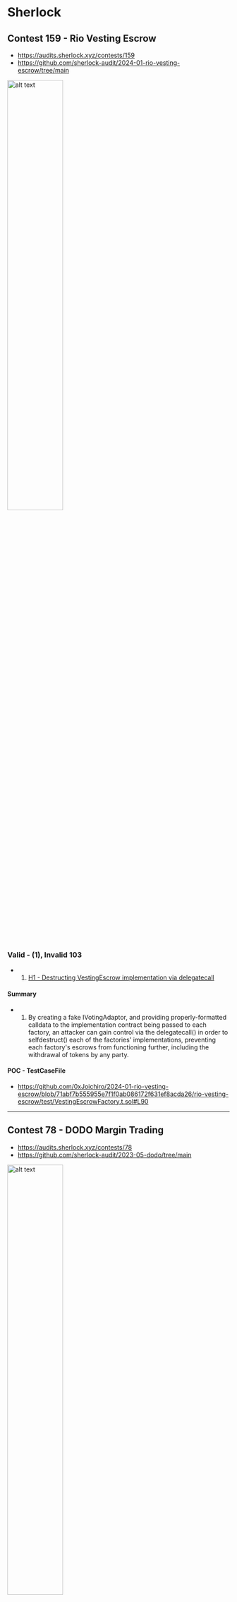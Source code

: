 # Sherlock

## Contest 159 - Rio Vesting Escrow
- https://audits.sherlock.xyz/contests/159
- https://github.com/sherlock-audit/2024-01-rio-vesting-escrow/tree/main

<img src="image.png" alt="alt text" height="50%" width="50%">



### Valid - (1), Invalid 103

- 1. [H1 - Destructing VestingEscrow implementation via delegatecall](https://github.com/sherlock-audit/2024-01-rio-vesting-escrow-judging/issues/28)

#### Summary

- 1. By creating a fake IVotingAdaptor, and providing properly-formatted calldata to the implementation contract being passed to each factory, an attacker can gain control via the delegatecall() in order to selfdestruct() each of the factories' implementations, preventing each factory's escrows from functioning further, including the withdrawal of tokens by any party.


#### POC - TestCaseFile

- https://github.com/0xJoichiro/2024-01-rio-vesting-escrow/blob/71abf7b555955e7f1f0ab086172f631ef8acda26/rio-vesting-escrow/test/VestingEscrowFactory.t.sol#L90


---------------------------------------------------------

## Contest 78 - DODO Margin Trading
- https://audits.sherlock.xyz/contests/78
- https://github.com/sherlock-audit/2023-05-dodo/tree/main

<img src="image-1.png" alt="alt text" height="50%" width="50%">


### Valid - (2), Invalid 153

- 1.[M1 - MarginTrading.sol: The whole balance and not just the traded funds are deposited into Aave when a trade is opened](https://github.com/sherlock-audit/2023-05-dodo-judging/issues/72)
- 2.[H1 - Anyone can drain all of the user funds from margin account using external flashloan]()
    


#### Summary

- 1.It's expected by the protocol that funds can be in the MarginTrading contract without being deposited into Aave as margin.We can see this by looking at the `MarginTradingFactory.depositMarginTradingETH` and `MarginTradingFactory.depositMarginTradingERC20` functions.If the user sets margin=false as the parameter, the funds are only sent to the MarginTrading contract but NOT deposited into Aave.
Let's look at the `MarginTrading._openTrade` function that is called when a trade is opened: The whole balance of the token will be deposited into Aave:
- 2.



#### POC - TestCaseFile

- 1.
- 2.



---------------------------------------------------------


## Contest 273 - Alchemix - Optimism Bridging and Reward Routing

- https://audits.sherlock.xyz/contests/273
- https://github.com/sherlock-audit/2024-04-alchemix

<img src="image-2.png" alt="alt text" height="50%" width="50%">

### Valid - (1), Invalid 160

- 1. [H1 - The calculated value for slippage protection in the protocol is inaccurate](https://github.com/sherlock-audit/2024-04-alchemix-judging/issues/30)

#### Summary

- 1. The protocol calculates the slippage protection value based on the price of OP relative to USD and OP relative to ETH, while the intended exchange is for alUSD and alETH. This results in inaccuracies in the calculated slippage protection value.

#### POC - TestCaseFile

- 1. 

---------------------------------------------------------


## Contest 184 - Rubicon Finance

- https://audits.sherlock.xyz/contests/184
- https://github.com/0xJoichiro/2024-02-rubicon-finance

<img src="image-3.png" alt="alt text" height="50%" width="50%">


### Valid - (1), Invalid 73

- 1. [M1 - Rounding error in fee comparison logic resulting in denial of service](https://github.com/sherlock-audit/2024-02-rubicon-finance-judging/issues/51)

#### Summary

- 1. If the pair has set the max fee by the fee controller admin which is "1_000" then depending on the amount to be swapped, the tx can revert due to rounding error.

#### POC - TestCaseFile

- 1. https://github.com/0xJoichiro/2024-02-rubicon-finance/blob/af571355747b41f5b7c672147e0c3401acd8270d/gladius-contracts-internal/test/reactors/GladiusReactor.t.sol#L755

---------------------------------------------------------


## Contest 303 - Beefy Cowcentrated Liquidity Manager

- https://audits.sherlock.xyz/contests/303
- https://github.com/0xJoichiro/2024-05-beefy-cowcentrated-liquidity-manager

<img src="image-4.png" alt="alt text" height="50%" width="50%">



### Valid - (1), Invalid 115

- 1. [M1 - Accounting will be broken if output token is one of the lpTokens](https://github.com/sherlock-audit/2024-05-beefy-cowcentrated-liquidity-manager-judging/issues/101)

#### Summary

- 1. `StrategyPassiveManagerVelodrome's` functionality would break when being initialized with a pool that has one of the trading tokens as a reward token.Accounting will be broken if output token is one of the lpTokens.The problem is that the output token might be one of the lpTokens too and any accrued fees that are not yet harvested will be included in this number.

#### POC - TestCaseFile

- 1. https://github.com/0xJoichiro/2024-05-beefy-cowcentrated-liquidity-manager/blob/main/cowcentrated-contracts/test/forge/POC.t.sol

`forge test --match-path test/forge/POC.t.sol --fork-url https://rpc.ankr.com/optimism --fork-block-number 120567055 -vv`


---------------------------------------------------------


## Contest 130 - DODO V3 update

- https://audits.sherlock.xyz/contests/130
- https://github.com/0xJoichiro/2023-12-dodo

<img src="image-5.png" alt="alt text" height="50%" width="50%">

### Valid - (1), Invalid 35

- 1. [M1- Inability to Re-add oldToken After Execution of D3MakerFreeSlot.setNewTokenAndReplace()](https://github.com/sherlock-audit/2023-12-dodo-judging/issues/19)

#### Summary

- 1. The setNewTokenAndReplace() function is designed to replace an existing token with a new token in a slot, thereby saving gas. However, this function only removes the oldToken's information from state.tokenMMInfoMap and does not clear its index from state.priceListInfo.tokenIndexMap. Consequently, the system behaves as if the oldToken is still present, preventing its re-addition.

#### POC - TestCaseFile

- 1. 



---------------------------------------------------------


## Contest 248 - xKeeper

- https://audits.sherlock.xyz/contests/248
- https://github.com/0xJoichiro/2023-12-dodo

<img src="image-6.png" alt="alt text" height="50%" width="50%">



### Valid - (2), Invalid 158

- 1. [M1 - Keep3r Relay Implementations are Not Compatible with Keep3r in Optimism and Executions Will Always Revert](https://github.com/sherlock-audit/2024-04-xkeeper-judging/issues/132)
- 2. [M2 - OpenRelay.sol does not account for the Layer1 gas fees used in the transaction while calculating the fee to be paid to the relayer](https://github.com/sherlock-audit/2024-04-xkeeper-judging/issues/32)

#### Summary

- 1. Keep3rRelay and Keep3rBondedRelay uses deprecated function for sidechains and exec calls will always revert.
- 2. The exec() function in OpenRelay.sol is structured in way that it calls the exec() function in AutomationVault.sol twice. First one with _execData where the jobs are specified and second one with the _feeData to be compensated for the job execution. While calculating the compensation amount after the first call it only includes the L2 gas fees (if the contracts are deployed on L2) and it does not include the L1 fees.

#### POC - TestCaseFile

- 1. 
- 2. 




# TBD

---------------------------------------------------------


## Contest 196 - Telcoin Platform Audit Update

<img src="image-7.png" alt="alt text" height="50%" width="50%">


### Valid - (2), Invalid 74

- 1. [M1 - BridgeRelay makes an approval to the same predicate address, despite different tokens/ eth having different predicates](https://github.com/sherlock-audit/2024-02-telcoin-platform-audit-update-judging/issues/40)
- 2. [M2 - Missing blacklist check beforeTokenTransfer allows anyone to bypass the blacklist mechanism](https://github.com/sherlock-audit/2024-02-telcoin-platform-audit-update-judging/issues/28)

#### Summary

- 1. When the BridgeRelay.transferERCToBridge gets called, it approves the hardcoded ERC20Predicate to use the ERC20 tokens. However, the bridge uses more than one predicate to lock the tokens. Here the bridge retrieves the predicate address based on the type of token to be bridged. If a token that uses different predicate than the hardcoded is sent to the BridgeRelay, it will be forever stuck there since the right predicate will not have approval to transfer it. There also exists a risk that a token can change its predicate at any time.
- 2. The stablecoin contracts inherit blacklisting mechanism. Although upon getting blacklisted, the user's funds are transferred, the user can still receive and send tokens, since non of the transferring methods are overridden.

#### POC - TestCaseFile

Command -> file link

- 1. npx hardhat test test/stablecoins/Stablecoin.test.ts -> https://github.com/0xJoichiro/2024-02-telcoin-platform-audit-update/blob/cfa0c4ec3d945cc643399353696e34286cd79eb3/telcoin-contracts/test/stablecoins/Stablecoin.test.ts#L93C1-L172C1
- 2. 


#### Giveaways

- hardcoded and key mapping for the same thing not checked
- Frontrun and backrun
- Transfer function wont care even if blacklisted
- EIP1967 storage slots
- Beacon proxy
- Oz ClonableBeaconProxy.sol
- ERC7201 
- 1967 eip
- 


---------------------------------------------------------


## Contest 330 - Gamma - Locked Staking Contract

- https://audits.sherlock.xyz/contests/330
- https://github.com/0xJoichiro/2024-05-gamma-staking



<img src="image-8.png" alt="alt text" height="50%" width="50%">


### Valid - (2), Invalid 298

- 1. 
- 2. 

#### Summary

- 1. 
- 2. 

#### POC - TestCaseFile

- 1. 
- 2. 


#### Giveaways


---------------------------------------------------------


## Contest 80 - Gamma - Locked Staking Contract

- https://audits.sherlock.xyz/contests/330
- https://github.com/0xJoichiro/2024-05-gamma-staking



<img src="image-8.png" alt="alt text" height="50%" width="50%">


### Valid - (2), Invalid 298

- 1. 
- 2. 

#### Summary

- 1. 
- 2. 

#### POC - TestCaseFile

- 1. 
- 2. 


#### Giveaways







<!-- ---------------------------------------------------------


## Contest Number - Name


<img src="image-7.png" alt="alt text" height="50%" width="50%">


### Valid - (1), Invalid 103

- 1. 

#### Summary

- 1. 

#### POC - TestCaseFile


- 1. 


#### Giveaways


 -->



  {
    "contest_id": "80",
    "scope": "553 nSLOC",
    "num_issues": 2,
    "nsloc_num": 553,
    "rating": 1106,
    "status": "No"
  },
  {
    "contest_id": "285",
    "scope": "916 nSLOC",
    "num_issues": 2,
    "nsloc_num": 916,
    "rating": 1832,
    "status": "No"
  },
  {
    "contest_id": "187",
    "scope": "1,083 nSLOC",
    "num_issues": 2,
    "nsloc_num": 1083,
    "rating": 2166,
    "status": "No"
  },
  {
    "contest_id": "281",
    "scope": "1,971 nSLOC",
    "num_issues": 2,
    "nsloc_num": 1971,
    "rating": 3942,
    "status": "No"
  },
  {
    "contest_id": "103",
    "scope": "2,760 nSLOC",
    "num_issues": 2,
    "nsloc_num": 2760,
    "rating": 5520,
    "status": "No"
  },